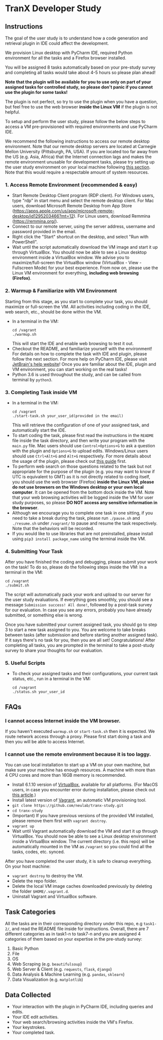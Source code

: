 # TranX Developer Study

## Instructions
The goal of the user study is to understand how a code generation and retrieval plugin in IDE could affect the development.

We provision Linux desktop with PyCharm IDE, required Python environment for all the tasks and a Firefox browser installed.

You will be assigned 8 tasks automatically based on your pre-study survey and completing all tasks would take about 4-5 hours so please plan ahead!

**Note that the plugin will be available for you to use only on part of your assigned tasks for controlled study, so please don't panic if you cannot use the plugin for some tasks!**

The plugin is not perfect, so try to use the plugin when you have a question, but feel free to use the web browser **inside the Linux VM** if the plugin is not helpful.

To setup and perform the user study, please follow the below steps to access a VM pre-provisioned with required environments and use PyCharm IDE.

We recommend the following instructions to access our remote desktop environment.
Note that our remote desktop servers are located at Carnegie Mellon University (Pittsburgh, PA, USA).
If you are located too far away from the US (e.g. Asia, Africa) that the Internet connection lags and makes the remote environment unusable for development tasks, please try setting up the user study environment on your local machine following [this section](#i-cannot-access-the-remote-environment). 
Note that this would require a respectable amount of system resources.

### 1. Access Remote Environment (recommended & easy)
- Start Remote Desktop Client program (RDP client). For Windows users, type "rdp" in start menu and select the remote desktop client. For Mac users, download Microsoft Remote Desktop from App Store (https://apps.apple.com/us/app/microsoft-remote-desktop/id1295203466?mt=12). For Linux users, download Remmina (https://remmina.org/).
- Connect to our remote server, using the server address, username and password provided in the email.
- Right click the "Start" shortcut on the desktop, and select "Run with PowerShell".
- Wait until the script automatically download the VM image and start it up through VirtualBox. You should now be able to see a Linux desktop environment inside a VirtualBox window. We advise you to maximize/full-screen the VirtualBox window (VirtualBox - View - Fullscreen Mode) for your best experience. From now on, please use the Linux VM environment for everything, **including web browsing (Firefox)**.


### 2. Warmup & Familiarize with VM Environment
Starting from this stage, as you start to complete your task, you should maximize or full-screen the VM. All activities including coding in the IDE, web search, etc., should be done within the VM.
- In a terminal in the VM:
    ```
    cd /vagrant
    ./warmup.sh
    ```
    This will start the IDE and enable web browsing to test it out.
- Checkout the README, and familiarize yourself with the environment! For details on how to complete the task with IDE and plugin, please follow the next section. For more help on PyCharm IDE, please visit [JetBrain's help website](https://www.jetbrains.com/help/pycharm/quick-start-guide.html)! Once you are familiar about the IDE, plugin and VM environment, you can start working on the real tasks!
- Python 3.6 is used throughout the study, and can be called from terminal by `python3`.

### 3. Completing Task inside VM
- In a terminal in the VM:
    ```
    cd /vagrant
    ./start-task.sh your_user_id(provided in the email)
    ```
    This will retrieve the configuration of one of your assigned task, and automatically start the IDE.
- To start coding the task, please first read the instructions in the `README` file inside the task directory, and then write your program with the `main.py` file. Mac users should use `Control+Options+G` to ask a question with the plugin and `Options+G` to upload edits. Windows/Linux users should use `Ctrl+Alt+G` and `Alt+G` respectively. For more details about the usage of the plugin, please check out [this guide](https://github.com/neulab/tranX-plugin#usage) first.
- To perform web search on those questions related to the task but not appropriate for the purpose of the plugin (e.g. you may want to know if UTC is equivalent to GMT) as it is not directly related to coding itself, you should use the web browser (Firefox) **inside the Linux VM, please do not use browsers on the Windows desktop or your own local computer**. It can be opened from the bottom dock inside the VM. Note that your web browsing activities will be logged inside the VM for user study purposes, so please **DO NOT access any sensitive information in the browser**.
- Although we encourage you to complete one task in one sitting, if you need to take a break during the task, please run `./pause.sh` and `./resume.sh` under `/vagrant/` to pause and resume the task respectively. Note that the behaviors will be recorded.
- If you would like to use libraries that are not preinstalled, please install using `pip3 install package_name` using the terminal inside the VM.

### 4. Submitting Your Task
After you have finished the coding and debugging, please submit your work on the task! To do so, please do the following steps inside the VM:
In a terminal in the VM:
```
cd /vagrant
./submit.sh
```
The script will automatically pack your work and upload to our server for the user study evaluations. If everything goes smoothly, you should see a message `Submission success! All done!`, followed by a post-task survey for our evaluation.
In case you see any errors, probably you have already submitted, or something else is wrong.

Once you have submitted your current assigned task, you should go to step 3 to start a new task assigned to you.
You are welcome to take breaks between tasks (after submission and before starting another assigned task).
If it says there's no task for you, then you are all set! Congratulations!
After completing all tasks, you are prompted in the terminal to take a post-study survey to share your thoughts for our evaluation.

### 5. Useful Scripts
- To check your assigned tasks and their configurations, your current task status, etc., run in a terminal in the VM:
    ```
    cd /vagrant
    ./status.sh your_user_id
    ```
<!-- - To manually start a task with specific configuration, run in a terminal in the VM:
    ```
    cd /vagrant
    ./manual-start-task.sh your_user_id task_name if_use_plugin(0 or 1)
    ``` -->

## FAQs
### I cannot access Internet inside the VM browser.
If you haven't executed `warmup.sh` or `start-task.sh` then it is expected. We route network access through a proxy. Please first start doing a task and then you will be able to access Internet.

### I cannot use the remote environment because it is too laggy.
You can use local installation to start up a VM on your own machine, but make sure your machine has enough resources. A machine with more than 4 CPU cores and more than 16GB memory is recommended.
- Install 6.1.10 version of [VirtualBox](https://www.virtualbox.org/wiki/Downloads), available for all platforms. (For MacOS users, in case you encounter error during installation, please check out [this article](https://medium.com/@DMeechan/fixing-the-installation-failed-virtualbox-error-on-mac-high-sierra-7c421362b5b5).)
- Install latest version of [Vagrant](https://www.vagrantup.com/downloads.html), an automatic VM provisioning tool.
- `git clone https://github.com/neulab/tranx-study.git`
- `cd tranx-study`
- (Important) If you have previous versions of the provided VM installed, please remove them first with `vagrant destroy`.
- `vagrant up`
- Wait until Vagrant automatically download the VM and start it up through VirtualBox. You should now be able to see a Linux desktop environment inside a VirtualBox window. The current directory (i.e. this repo) will be automatically mounted in the VM as `/vagrant` so you could find all the tasks, codes, etc. synced.

After you have completed the user study, it is safe to cleanup everything. On your host machine:
- `vagrant destroy` to destroy the VM.
- Delete the repo folder.
- Delete the local VM image caches downloaded previously by deleting the folder `$HOME/.vagrant.d`.
- Uninstall Vagrant and VirtualBox software.

## Task Categories
All the tasks are in their corresponding directory under this repo, e.g `task1-2/`, and read the README file inside for instructions.
Overall, there are 7 different categories as in task1-n to task7-n and you are assigned 4 categories of them based on your expertise in the pre-study survey:
1. Basic Python
2. File 
3. OS
4. Web Scraping (e.g. `beautifulsoup`)
5. Web Server & Client (e.g. `requests`, `flask`, `django`)
6. Data Analysis & Machine Learning (e.g. `pandas`, `sklearn`)
7. Data Visualization (e.g. `matplotlib`)

## Data Collected
- Your interaction with the plugin in PyCharm IDE, including queries and edits.
- Your IDE edit activities.
- Your web search/browsing activities inside the VM's Firefox.
- Your keystrokes.
- Your completed task.
